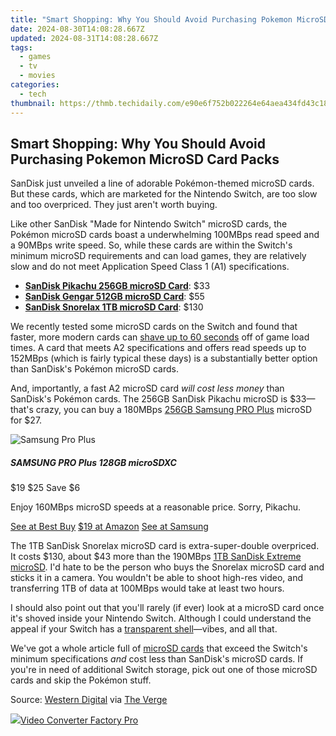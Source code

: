```yaml
---
title: "Smart Shopping: Why You Should Avoid Purchasing Pokemon MicroSD Card Packs"
date: 2024-08-30T14:08:28.667Z
updated: 2024-08-31T14:08:28.667Z
tags:
  - games
  - tv
  - movies
categories:
  - tech
thumbnail: https://thmb.techidaily.com/e90e6f752b022264e64aea434fd43c18d14201667fcc959335a07dc6ac445d1e.jpg
---
```


## Smart Shopping: Why You Should Avoid Purchasing Pokemon MicroSD Card Packs

SanDisk just unveiled a line of adorable Pokémon-themed microSD cards. But these cards, which are marketed for the Nintendo Switch, are too slow and too overpriced. They just aren't worth buying.

 Like other SanDisk "Made for Nintendo Switch" microSD cards, the Pokémon microSD cards boast a underwhelming 100MBps read speed and a 90MBps write speed. So, while these cards are within the Switch's minimum microSD requirements and can load games, they are relatively slow and do not meet Application Speed Class 1 (A1) specifications.

* **[SanDisk Pikachu 256GB microSD Card](https://www.anrdoezrs.net/links/3607085/type/dlg/sid/UUhtgUeUpU2005032/https://www.westerndigital.com/products/memory-cards/sandisk-microsd-pokemon-cards?sku=SDSQXAO-256G-GN6ZK)**: $33
* **[SanDisk Gengar 512GB microSD Card](https://www.anrdoezrs.net/links/3607085/type/dlg/sid/UUhtgUeUpU2005032/https://www.westerndigital.com/products/memory-cards/sandisk-microsd-pokemon-cards?sku=SDSQXAO-512G-GN6ZK)**: $55
* **[SanDisk Snorelax 1TB microSD Card](https://www.anrdoezrs.net/links/3607085/type/dlg/sid/UUhtgUeUpU2005032/https://www.westerndigital.com/products/memory-cards/sandisk-microsd-pokemon-cards?sku=SDSQXAO-1T00-GN6ZK)**: $130

 We recently tested some microSD cards on the Switch and found that faster, more modern cards can [shave up to 60 seconds](https://facebook-video-footage.techidaily.com/updated-2024-approved-chuckle-filled-chapters-best-comedy-video-plans-in-a-nutshell/) off of game load times. A card that meets A2 specifications and offers read speeds up to 152MBps (which is fairly typical these days) is a substantially better option than SanDisk's Pokémon microSD cards.

 And, importantly, a fast A2 microSD card _will cost less money_ than SanDisk's Pokémon cards. The 256GB SanDisk Pikachu microSD is $33—that's crazy, you can buy a 180MBps [256GB Samsung PRO Plus](https://www.amazon.com/dp/B0C1PPWTWT/?tag=hotoge-20&ascsubtag=UUhtgUeUpU2005032&asc%5Frefurl=https%3A%2F%2Fwww.howtogeek.com%2Fsandisk-pokemon-microsd-cards-debut%2F&asc%5Fcampaign=Short-Term) microSD for $27.

![Samsung Pro Plus](https://static1.howtogeekimages.com/wordpress/wp-content/uploads/2023/12/samsung-pro-plus.png) 

#####  SAMSUNG PRO Plus 128GB microSDXC 

$19 $25 Save $6 

Enjoy 160MBps microSD speeds at a reasonable price. Sorry, Pikachu.

[See at Best Buy](https://shop-links.co/link/?exclusive=1&publisher_slug=itechdaily19598&url=https%3A%2F%2Fwww.bestbuy.com%2Fsite%2Fsamsung-pro-plus-256gb-microsdxc-memory-card%2F6540988.p%3FskuId%3D6540988) [$19 at Amazon](https://www.amazon.com/SAMSUNG-microSDXC-Expanded-MB-MD128KA-AM/dp/B09B1G89YQ?tag=hotoge-20&ascsubtag=UUhtgUeUpU2005032&asc%5Frefurl=https%3A%2F%2Fwww.howtogeek.com%2Fsandisk-pokemon-microsd-cards-debut%2F&asc%5Fcampaign=Short-Term) [See at Samsung](https://shop-links.co/link/?exclusive=1&publisher_slug=itechdaily19598&url=https%3A%2F%2Fwww.samsung.com%2Fus%2Fbusiness%2Fcomputing%2Fmemory-storage%2Fmemory-cards%2Fpro-plus-adapter-microsdxc-128gb-2-pack-bndl-1646662567081%2F) 

 The 1TB SanDisk Snorelax microSD card is extra-super-double overpriced. It costs $130, about $43 more than the 190MBps [1TB SanDisk Extreme microSD](https://www.amazon.com/SanDisk-Extreme-microSDXC-Memory-Adapter/dp/B09X7MPX8L/?tag=hotoge-20&ascsubtag=UUhtgUeUpU2005032&asc%5Frefurl=https%3A%2F%2Fwww.howtogeek.com%2Fsandisk-pokemon-microsd-cards-debut%2F&asc%5Fcampaign=Short-Term). I'd hate to be the person who buys the Snorelax microSD card and sticks it in a camera. You wouldn't be able to shoot high-res video, and transferring 1TB of data at 100MBps would take at least two hours.

 I should also point out that you'll rarely (if ever) look at a microSD card once it's shoved inside your Nintendo Switch. Although I could understand the appeal if your Switch has a [transparent shell](https://www.amazon.com/eXtremeRate-Transparent-Nintendo-Controller-Replacement/dp/B08C9T3CGL?tag=hotoge-20&ascsubtag=UUhtgUeUpU2005032&asc%5Frefurl=https%3A%2F%2Fwww.howtogeek.com%2Fsandisk-pokemon-microsd-cards-debut%2F&asc%5Fcampaign=Short-Term)—vibes, and all that.

 We've got a whole article full of [microSD cards](https://media-tips.techidaily.com/quick-and-simple-turn-any-video-into-samsung-galaxy-friendly-format-with-a-mac/) that exceed the Switch's minimum specifications _and_ cost less than SanDisk's microSD cards. If you're in need of additional Switch storage, pick out one of those microSD cards and skip the Pokémon stuff.

 Source: [Western Digital](https://www.anrdoezrs.net/links/3607085/type/dlg/sid/UUhtgUeUpU2005032/https://www.westerndigital.com/products/memory-cards/sandisk-microsd-pokemon-cards?sku=SDSQXAO-256G-GN6ZK) via [The Verge](https://www.theverge.com/2024/8/20/24224281/here-come-the-pokemon-microsd-cards)

<ins class="adsbygoogle"
     style="display:block"
     data-ad-format="autorelaxed"
     data-ad-client="ca-pub-7571918770474297"
     data-ad-slot="1223367746"></ins>



<ins class="adsbygoogle"
     style="display:block"
     data-ad-client="ca-pub-7571918770474297"
     data-ad-slot="8358498916"
     data-ad-format="auto"
     data-full-width-responsive="true"></ins>



<!-- affiliate ads begin -->
<a href="https://secure.2checkout.com/order/checkout.php?PRODS=4537547&QTY=1&AFFILIATE=108875&CART=1"><img src="https://secure.avangate.com/images/merchant/4b0a0290ad7df100b77e86839989a75e/products/vcfpro.png" border="0">Video Converter Factory Pro</a>
<!-- affiliate ads end -->